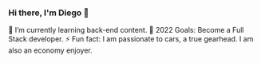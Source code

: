 ### Hi there, I'm Diego 👋

🌱 I’m currently learning back-end content.
📆 2022 Goals: Become a Full Stack developer.
⚡ Fun fact: I am passionate to cars, a true gearhead. I am also an economy enjoyer.
<!--
**diego-carneiro/diego-carneiro** is a ✨ _special_ ✨ repository because its `README.md` (this file) appears on your GitHub profile.

Here are some ideas to get you started:

- 🔭 I’m currently working on ...
- 🌱 I’m currently learning ...
- 👯 I’m looking to collaborate on ...
- 🤔 I’m looking for help with ...
- 💬 Ask me about ...
- 📫 How to reach me: ...
- 😄 Pronouns: ...
- ⚡ Fun fact: ...
-->
